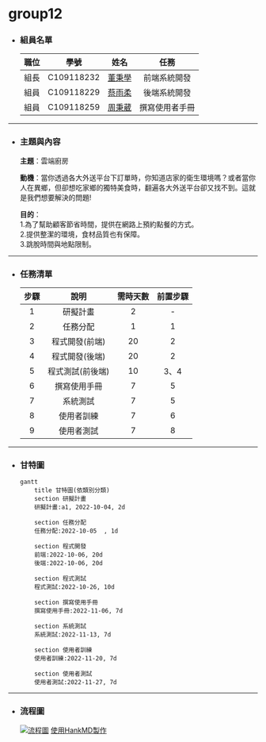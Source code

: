 # group12

+ ### 組員名單

    | 職位 | 學號 | 姓名 | 任務 |
    | :---: | :---: | :---: | :---: |
    | 組長| C109118232 | [董秉學](https://github.com/bingxueNKUST/C109118232/blob/main/README.md) | 前端系統開發 |
    | 組員 | C109118229 | [蔡雨柔](https://github.com/tsainkust/2022-3B/blob/main/README.md) | 後端系統開發 |
    | 組員 | C109118259 | [周秉葳](https://github.com/C109118259/C109118259/blob/main/README.md) | 撰寫使用者手冊 |

___________________________________________________________________________

+ ### 主題與內容

    **主題**：雲端廚房

    **動機**：當你透過各大外送平台下訂單時，你知道店家的衛生環境嗎？或者當你人在異鄉，但卻想吃家鄉的獨特美食時，翻遍各大外送平台卻又找不到。這就是我們想要解決的問題!

    **目的**：  
        1.為了幫助顧客節省時間，提供在網路上預約點餐的方式。  
        2.提供整潔的環境，食材品質也有保障。  
        3.跳脫時間與地點限制。  

___________________________________________________________________________

+ ### 任務清單
    
    | **步驟** | **說明** | **需時天數** | **前置步驟** |
    | :---: | :---: | :---: | :---: |
    | 1 | 研擬計畫 | 2 | - |
    | 2 | 任務分配 | 1 | 1 |
    | 3 | 程式開發(前端) | 20 | 2 |
    | 4 | 程式開發(後端) | 20 | 2 |
    | 5 | 程式測試(前後端) | 10 | 3、4 |
    | 6 | 撰寫使用手冊 | 7 | 5 |
    | 7 | 系統測試 | 7 | 5 |
    | 8 | 使用者訓練 | 7 | 6 |
    | 9 | 使用者測試 | 7 | 8 |

___________________________________________________________________________

+ ### 甘特圖

    ```mermaid
    gantt
        title 甘特圖(依類別分類)
        section 研擬計畫
        研擬計畫:a1, 2022-10-04, 2d

        section 任務分配
        任務分配:2022-10-05  , 1d

        section 程式開發
        前端:2022-10-06, 20d
        後端:2022-10-06, 20d

        section 程式測試
        程式測試:2022-10-26, 10d

        section 撰寫使用手冊
        撰寫使用手冊:2022-11-06, 7d

        section 系統測試
        系統測試:2022-11-13, 7d

        section 使用者訓練
        使用者訓練:2022-11-20, 7d

        section 使用者測試
        使用者測試:2022-11-27, 7d
    ```

___________________________________________________________________________

+ ### 流程圖
    [![流程圖](https://user-images.githubusercontent.com/85491747/195074992-9b47ed9c-bc1e-4e88-9995-cdc2cef74cc1.png)](https://hackmd.io/@0AscE3XfRAqUS6nef-Gg_g/group12 "HankMD流程圖")
    [使用HankMD製作](https://hackmd.io/@0AscE3XfRAqUS6nef-Gg_g/group12) 

